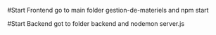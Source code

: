#Start Frontend
go to main folder gestion-de-materiels 
and npm start

#Start Backend 
got to folder backend
and nodemon server.js

